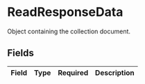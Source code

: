 # ReadResponseData

Object containing the collection document.


## Fields

| Field       | Type        | Required    | Description |
| ----------- | ----------- | ----------- | ----------- |